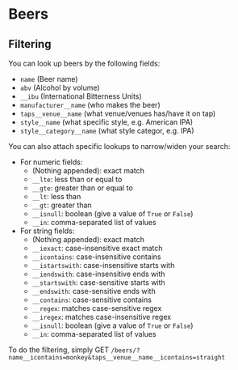 # Beers

## Filtering

You can look up beers by the following fields:

- `name` (Beer name)
- `abv` (Alcohol by volume)
- `__ibu` (International Bitterness Units)
- `manufacturer__name` (who makes the beer)
- `taps__venue__name` (what venue/venues has/have it on tap)
- `style__name` (what specific style, e.g. American IPA)
- `style__category__name` (what style categor, e.g. IPA)

You can also attach specific lookups to narrow/widen your search:

- For numeric fields:
   - (Nothing appended): exact match
   - `__lte`: less than or equal to
   - `__gte`: greater than or equal to
   - `__lt`: less than
   - `__gt`: greater than
   - `__isnull`: boolean (give a value of `True` or `False`)
   - `__in`: comma-separated list of values
- For string fields:
   - (Nothing appended): exact match
   - `__iexact`: case-insensitive exact match
   - `__icontains`: case-insensitive contains
   - `__istartswith`: case-insensitive starts with
   - `__iendswith`: case-insensitive ends with
   - `__startswith`: case-sensitive starts with
   - `__endswith`: case-sensitive ends with
   - `__contains`: case-sensitive contains
   - `__regex`: matches case-sensitive regex
   - `__iregex`: matches case-insensitive regex
   - `__isnull`: boolean (give a value of `True` or `False`)
   - `__in`: comma-separated list of values


To do the filtering, simply GET
`/beers/?name__icontains=monkey&taps__venue__name__icontains=straight`
